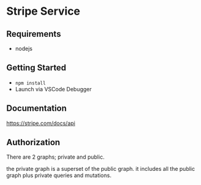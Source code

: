 # Stripe Service

## Requirements

- nodejs

## Getting Started

- `npm install`
- Launch via VSCode Debugger

## Documentation

https://stripe.com/docs/api

## Authorization

There are 2 graphs; private and public.

the private graph is a superset of the public graph. it includes all the public graph plus private queries and mutations.